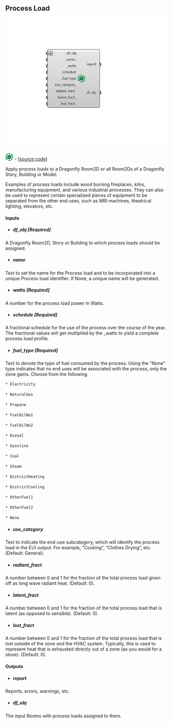 ## Process Load

![](../../images/components/Process_Load.png)

![](../../images/icons/Process_Load.png) - [[source code]](https://github.com/ladybug-tools/dragonfly-grasshopper/blob/master/dragonfly_grasshopper/src//DF%20Process%20Load.py)


Apply process loads to a Dragonfly Room2D or all Room2Ds of a Dragonfly Story, Building or Model. 

Examples of process loads include wood burning fireplaces, kilns, manufacturing equipment, and various industrial processes. They can also be used to represent  certain specialized pieces of equipment to be separated from the other end uses, such as MRI machines, theatrical lighting, elevators, etc. 



#### Inputs
* ##### df_obj [Required]
A Dragonfly Room2D, Story or Building to which process loads should be assigned. 
* ##### name 
Text to set the name for the Process load and to be incorporated into a unique Process load identifier. If None, a unique name will be generated. 
* ##### watts [Required]
A number for the process load power in Watts. 
* ##### schedule [Required]
A fractional schedule for the use of the process over the course of the year. The fractional values will get multiplied by the _watts to yield a complete process load profile. 
* ##### fuel_type [Required]
Text to denote the type of fuel consumed by the process. Using the "None" type indicates that no end uses will be associated with the process, only the zone gains. Choose from the following. 

    * Electricity

    * NaturalGas

    * Propane

    * FuelOilNo1

    * FuelOilNo2

    * Diesel

    * Gasoline

    * Coal

    * Steam

    * DistrictHeating

    * DistrictCooling

    * OtherFuel1

    * OtherFuel2

    * None
* ##### use_category 
Text to indicate the end-use subcategory, which will identify the process load in the EUI output. For example, “Cooking”, “Clothes Drying”, etc. (Default: General). 
* ##### radiant_fract 
A number between 0 and 1 for the fraction of the total process load given off as long wave radiant heat. (Default: 0). 
* ##### latent_fract 
A number between 0 and 1 for the fraction of the total process load that is latent (as opposed to sensible). (Default: 0). 
* ##### lost_fract 
A number between 0 and 1 for the fraction of the total process load that is lost outside of the zone and the HVAC system. Typically, this is used to represent heat that is exhausted directly out of a zone (as you would for a stove). (Default: 0). 

#### Outputs
* ##### report
Reports, errors, warnings, etc. 
* ##### df_obj
The input Rooms with process loads assigned to them. 